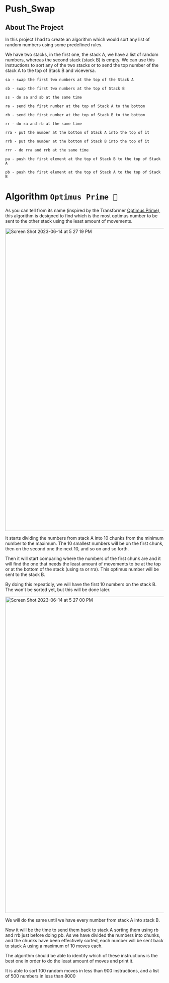 # Push_Swap

 ## About The Project
In this project I had to create an algorithm which would sort any list of random numbers using some predefined rules.

We have two stacks, in the first one, the stack A, we have a list of random numbers, whereas the second stack (stack B) is empty. We can use this instructions to sort any of the two stacks or to send the top number of the stack A to the top of Stack B and viceversa.

```
sa - swap the first two numbers at the top of the Stack A

sb - swap the first two numbers at the top of Stack B

ss - do sa and sb at the same time

ra - send the first number at the top of Stack A to the bottom

rb - send the first number at the top of Stack B to the bottom

rr - do ra and rb at the same time

rra - put the number at the bottom of Stack A into the top of it

rrb - put the number at the bottom of Stack B into the top of it

rrr - do rra and rrb at the same time

pa - push the first element at the top of Stack B to the top of Stack A

pb - push the first element at the top of Stack A to the top of Stack B
```


# Algorithm `Optimus Prime 🤖`

As you can tell from its name (inspired by the Transformer [Optimus Prime](https://es.wikipedia.org/wiki/Optimus_Prime)), this algorithm is designed to find which is the most optimus number to be sent to the other stack using the least amount of movements.

<img width="963" alt="Screen Shot 2023-06-14 at 5 27 19 PM" src="https://github.com/javiburn/push_swap/assets/72255876/d9bdada6-448e-4aed-a3ad-3146f13b66e5">



It starts dividing the numbers from stack A into 10 chunks from the minimum number to the maximum. The 10 smallest numbers will be on the first chunk, then on the second one the next 10, and so on and so forth.

Then it will start comparing where the numbers of the first chunk are and it will find the one that needs the least amount of movements to be at the top or at the bottom of the stack (using ra or rra). This optimus number will be sent to the stack B.

By doing this repeatidly, we will have the first 10 numbers on the stack B. The won't be sorted yet, but this will be done later.

<img width="1006" alt="Screen Shot 2023-06-14 at 5 27 00 PM" src="https://github.com/javiburn/push_swap/assets/72255876/746e6036-067d-425c-88df-a5fd117e406c">


We will do the same until we have every number from stack A into stack B.

Now it will be the time to send them back to stack A sorting them using rb and rrb just before doing pb. As we have divided the numbers into chunks, and the chunks have been effectively sorted, each number will be sent back to stack A using a maximum of 10 moves each.







The algorithm should be able to identify which of these instructions is the best one in order to do the least amount of moves and print it. 

It is able to sort 100 random moves in less than 900 instructions, and a list of 500 numbers in less than 8000
